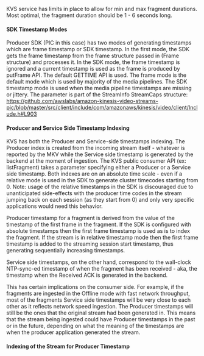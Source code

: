 KVS service has limits in place to allow for min and max fragment durations. Most optimal, the fragment duration should be 1 - 6 seconds long.


#### SDK Timestamp Modes

Producer SDK (PIC in this case) has two modes of generating timestamps which are frame timestamp or SDK timestamp. In the first mode, the SDK gets the frame timestamp from the frame structure passed in (Frame structure) and processes it. In the SDK mode, the frame timestamp is ignored and a current timestamp is used as the frame is produced by putFrame API. The default GETTIME API is used. The frame mode is the default mode which is used by majority of the media pipelines. The SDK timestamp mode is used when the media pipeline timestamps are missing or jittery. The parameter is part of the StreamInfo StreamCaps structure: https://github.com/awslabs/amazon-kinesis-video-streams-pic/blob/master/src/client/include/com/amazonaws/kinesis/video/client/Include.h#L903


#### Producer and Service Side Timestamp Indexing

KVS has both the Producer and Service-side timestamps indexing. The Producer index is created from the incoming stream itself - whatever is reported by the MKV while the Service side timestamp is generated by the backend at the moment of ingestion. The KVS public consumer API (ex: listFragment) takes a parameter specifying either a Producer or a Service side timestamp. Both indexes are on an absolute time scale - even if a relative mode is used in the SDK to generate cluster timecodes starting from 0. Note: usage of the relative timestamps in the SDK is discouraged due to unanticipated side-effects with the producer time codes in the stream jumping back on each session (as they start from 0) and only very specific applications would need this behavior.

Producer timestamp for a fragment is derived from the value of the timestamp of the first frame in the fragment. If the SDK is configured with absolute timestamps then the first frame timestamp is used as is to index the fragment. If the stream is in relative timestamp mode then the first frame timestamp is added to the streaming session start timestamp, thus generating sequentially increasing timestamps.

Service side timestamps, on the other hand, correspond to the wall-clock NTP-sync-ed timestamp of when the fragment has been received - aka, the timestamp when the Received ACK is generated in the backend.

This has certain implications on the consumer side. For example, if the fragments are ingested in the Offline mode with fast network throughput, most of the fragments Service side timestamps will be very close to each other as it reflects network speed ingestion. The Producer timestamps will still be the ones that the original stream had been generated in. This means that the stream being ingested could have Producer timestamps in the past or in the future, depending on what the meaning of the timestamps are when the producer application generated the stream.


#### Indexing of the Stream for Producer Timestamp

